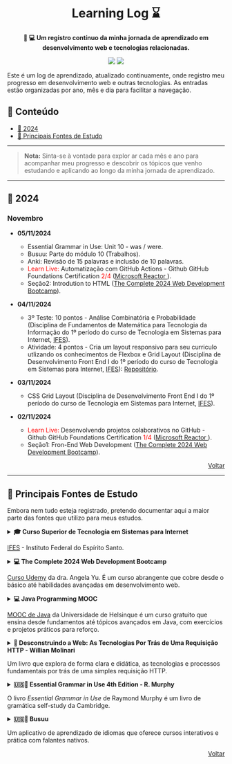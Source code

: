 <!-- markdownlint-disable -->
<h1 align="center" id="inicio">
    Learning Log ⌛
    <br>
</h1>

<p align="center">
    <strong>📝 💻 Um registro contínuo da minha jornada de aprendizado em desenvolvimento web e tecnologias relacionadas.</strong>
</p>

<p align="center">
    <a href="https://github.com/seu_usuario" title="Perfil"><img src="https://img.shields.io/badge/learning-log-blue.svg"></a>
    <a href="#Contents" title="Índice"><img src="https://img.shields.io/badge/progress-continuous-green.svg"></a>
</p>

Este é um log de aprendizado, atualizado continuamente, onde registro meu progresso em desenvolvimento web e outras tecnologias. As entradas estão organizadas por ano, mês e dia para facilitar a navegação.

## 📌 Conteúdo

- [📅 2024](#2024)
- [📂 Principais Fontes de Estudo](#fontes-de-estudo)

<hr/>

> **Nota:** Sinta-se à vontade para explor ar cada mês e ano para acompanhar meu progresso e descobrir os tópicos que venho estudando e aplicando ao longo da minha jornada de aprendizado.

<hr/>

<h2 id="2024">📅 2024</h2>

### Novembro

- **05/11/2024**
    - Essential Grammar in Use: Unit 10	- was / were.
    - Busuu: Parte do módulo 10 (Trabalhos).
    - Anki: Revisão de 15 palavras e inclusão de 10 palavras.
    - <span style="color:red">Learn Live:</span> Automatização com GitHub Actions - Github GitHub Foundations Certification <span style="color:red">2/4</span> ([Microsoft Reactor ](https://www.youtube.com/watch?v=ZG2Lm0-_N78&t=3663s&ab_channel=MicrosoftReactor)).
    - Seção2: Introdution to HTML ([The Complete 2024 Web Development Bootcamp](https://www.udemy.com/course/the-complete-web-development-bootcamp/?srsltid=AfmBOoq-3n_8CfmVAjQEAPZ4BgsWmAtNz6DqKhOsdH3AXdhUw91W9WFk&couponCode=LETSLEARNNOW)).

- **04/11/2024**
    - 3º Teste: 10 pontos - Análise Combinatória e Probabilidade (Disciplina de Fundamentos de Matemática para Tecnologia da Informação do 1º período do curso de Tecnologia em Sistemas para Internet, [IFES](https://serra.ifes.edu.br/cursos/graduacao/tecnologia-em-sistemas-para-internet)).
    - Atividade: 4 pontos - Cria um layout responsivo para seu curriculo utlizando os conhecimentos de Flexbox e Grid Layout (Disciplina de Desenvolvimento Front End I do 1º período do curso de Tecnologia em Sistemas para Internet</span>, [IFES](https://serra.ifes.edu.br/cursos/graduacao/tecnologia-em-sistemas-para-internet)): [Repositório](https://github.com/rafael-s-santos/Bachelors-in-Internet-Systems-Technology-IFES/tree/main/1st-semester/Front-End-I/resume-grid-flexbox).

- **03/11/2024**
    - CSS Grid Layout (Disciplina de Desenvolvimento Front End I do 1º período do curso de Tecnologia em Sistemas para Internet, [IFES](https://serra.ifes.edu.br/cursos/graduacao/tecnologia-em-sistemas-para-internet)).

- **02/11/2024**
    - <span style="color:red">Learn Live:</span> Desenvolvendo projetos colaborativos no GitHub - Github GitHub Foundations Certification <span style="color:red">1/4</span> ([Microsoft Reactor ](https://www.youtube.com/watch?v=ZG2Lm0-_N78&t=3663s&ab_channel=MicrosoftReactor)).
    - Seção1: Fron-End Web Development ([The Complete 2024 Web Development Bootcamp](https://www.udemy.com/course/the-complete-web-development-bootcamp/?srsltid=AfmBOoq-3n_8CfmVAjQEAPZ4BgsWmAtNz6DqKhOsdH3AXdhUw91W9WFk&couponCode=LETSLEARNNOW)).

<div style="text-align: right;">
<a href="#inicio" ><i class="fa fa-arrow-up"></i> Voltar</a>
</div>

<hr/>

<h2 id="fontes-de-estudo">📂 Principais Fontes de Estudo</h2> 

Embora nem tudo esteja registrado, pretendo documentar aqui a maior parte das fontes que utilizo para meus estudos.

<details>
<summary><strong>🎓 Curso Superior de Tecnologia em Sistemas para Internet</strong>
<p><a href="https://serra.ifes.edu.br/cursos/graduacao/tecnologia-em-sistemas-para-internet">IFES</a> - Instituto Federal do Espírito Santo.</p>
</summary>

- **1º Período (330 horas)**
    | Disciplinas                                  | Carga Horária | Progresso |
    |----------------------------------------------|---------------|-----------|
    | Desenvolvimento Front End I                  | 60h           | ⬜        |
    | Trabalhos Colaborativos e Mídias Digitais    | 60h           | ⬜        |
    | Fundamentos de Matemática para Tec. da Informação | 75h      | ⬜        |
    | Introdução à Programação                     | 75h           | ⬜        |
    | Lógica Digital e Organização de Computadores | 60h           | ⬜        |

- **2º Período (330 horas)**
    | Disciplinas                                  | Carga Horária | Progresso |
    |----------------------------------------------|---------------|-----------|
    | Desenvolvimento Front End II                 | 75h           | ⬜        |
    | Experiência do Usuário                       | 60h           | ⬜        |
    | Análise e Projeto de Sistemas                | 60h           | ⬜        |
    | Estrutura de Dados                           | 75h           | ⬜        |
    | Sistemas Operacionais                        | 60h           | ⬜ 

- **3º Período (360 horas)**
    | Disciplinas                                  | Carga Horária | Progresso |
    |----------------------------------------------|---------------|-----------|
    | Desenvolvimento Back End I                   | 75h           | ⬜        |
    | Banco de Dados I                             | 75h           | ⬜        |
    | Projeto de Extensão I                        | 75h           | ⬜        |
    | Programação Orientada a Objetos I            | 75h           | ⬜        |
    | Rede de Computadores Para Des. Web           | 60h           | ⬜ 

- **4º Período (360 horas)**
    | Disciplinas                                  | Carga Horária | Progresso |
    |----------------------------------------------|---------------|-----------|
    | Desenvolvimento Front End II                 | 75h           | ⬜        |
    | Banco de Dados II                            | 75h           | ⬜        |
    | Produção de Texto e Pesquisa em Computação   | 60h           | ⬜        |
    | Programação Orientada a Objetos II           | 75h           | ⬜        |
    | Desenvolvimento de aplicativos I             | 75h           | ⬜ 

 - **5º Período (330 horas)**
    | Disciplinas                                  | Carga Horária | Progresso |
    |----------------------------------------------|---------------|-----------|
    | Diciplina Optativa                           | 60h           | ⬜        |
    | Engenharia de Software                       | 60h           | ⬜        |
    | Projeto de Extensão II                       | 75h           | ⬜        |
    | Sistema de Gerenciamento de Conteúdo         | 60h           | ⬜        |
    | Desenvolvimento de aplicativos II            | 75h           | ⬜ 

- **6º Período (300 horas)**
    | Disciplinas                                  | Carga Horária | Progresso |
    |----------------------------------------------|---------------|-----------|
    | Computação em Nuvem                          | 60h           | ⬜        |
    | Teste e Segurança de Software                | 60h           | ⬜        |
    | Projeto de Extensão III                      | 60h           | ⬜        |
    | Fundamentos Sociais e de Lesgislação para Tec. da Inf.| 60h           | ⬜        |
    | Empreendedorismo e Marketing em Tec. da Inf. | 60h           | ⬜ 
</details>

<details>
<summary><strong>💻 The Complete 2024 Web Development Bootcamp</strong>
<p><a href="https://www.udemy.com/course/the-complete-web-development-bootcamp/?srsltid=AfmBOoqFkDfnF_N1WproaQxU-ZZWX7KLSm6jRsht7AWsv0EOaywX7bv5&couponCode=LETSLEARNNOW">Curso Udemy</a> da dra. Angela Yu. É um curso abrangente que cobre desde o básico até habilidades avançadas em desenvolvimento web. </p>
</summary>

- **Front-End Web Development** 
    | Recurso                                     | Progresso |
    |---------------------------------------------|-----------|
    | HTML 5                                      | ⬜        |
    | CSS 3                                       | ⬜        |
    | Flexbox                                     | ⬜        |
    | Grid                                        | ⬜        |
    | Bootstrap 5                                 | ⬜        |
    | JavaScript ES6                              | ⬜        |
    | DOM Manipulation                            | ⬜        |
    | jQuery                                      | ⬜        |
    | Bash Command Line                           | ⬜        |
    | Git, GitHub and Version Control             | ⬜        |

- **Backend Web Development (JS)**
    | Recurso                                     | Progresso |
    |---------------------------------------------|-----------|
    | Node.js                                     | ⬜        |
    | NPM                                         | ⬜        |
    | Express.js                                  | ⬜        |
    | EJS                                         | ⬜        |
    | REST APIs                                   | ⬜        |

- **Databases**
    | Recurso                                     | Progresso |
    |---------------------------------------------|-----------|
    | SQL                                         | ⬜        |
    | PostgreSQL                                  | ⬜        |
    | Authentication                              | ⬜        |

- **Front-End Frameworks**
    | Recurso                                     | Progresso |
    |---------------------------------------------|-----------|
    | React.js                                    | ⬜        |
    | React Hooks                                 | ⬜        |

- **Web Design**
    | Recurso                                     | Progresso |
    |---------------------------------------------|-----------|
    | Web Design Principles                       | ⬜        |

- **Deployment**
    | Recurso                                     | Progresso |
    |---------------------------------------------|-----------|
    | Deployment with GitHub Pages                | ⬜        |

- **Web3 Development**
    | Recurso                                     | Progresso |
    |---------------------------------------------|-----------|
    | Web3 Development on the Internet Computer   | ⬜        |
    | Blockchain Technology                       | ⬜        |
    | Token Contract Development                  | ⬜        |
    | NFT Minting, Buying and Selling Logic       | ⬜        |
</details>

<details>
<summary><strong>💻 Java Programming MOOC</strong>
<p><a href="https://java-programming.mooc.fi/">MOOC de Java</a> da Universidade de Helsinque é um curso gratuito que ensina desde fundamentos até tópicos avançados em Java, com exercícios e projetos práticos para reforço.</p>
</summary>

- **Java Programming I** 
    | Recurso                                     | Progresso |
    |---------------------------------------------|-----------|
    | Part 1                                      | ⬜        |
    | Part 2                                      | ⬜        |
    | Part 3                                      | ⬜        |
    | Part 4                                      | ⬜        |
    | Part 5                                      | ⬜        |
    | Part 6                                      | ⬜        |
    | Part 7                                      | ⬜        |
    

- **Java Programming II** 
    | Recurso                                     | Progresso |
    |---------------------------------------------|-----------|
    | Part 8                                      | ⬜        |
    | Part 9                                      | ⬜        |
    | Part 10                                     | ⬜        |
    | Part 11                                     | ⬜        |
    | Part 12                                     | ⬜        |
    | Part 13                                     | ⬜        |
    | Part 14                                     | ⬜        |
</details>

<details>
<summary><strong>📘 Desconstruindo a Web: As Tecnologias Por Trás de Uma Requisição HTTP - Willian Molinari</strong>
<p><a href="#"></a>Um livro que explora de forma clara e didática, as tecnologias e processos fundamentais por trás de uma simples requisição HTTP.</p>
</summary>

-
    | Recurso                                     | Progresso |
    |---------------------------------------------|-----------|
    |  Capítulo 01 - E no começo, havia o navegador| ⬜        |
    |  Capítulo 02 - O sistema operacional e a resolução de nomes| ⬜        |
    |  Capítulo 03 - Resolução de nomes na rede   | ⬜        |
    |  Capítulo 04 - Transferindo hypertexto      | ⬜        |    
    |  Capítulo 05 - HTTPS e sua segurança        | ⬜        |   
    |  Capítulo 06 - Para a internet e além!      | ⬜        |   
    |  Capítulo 07 - Servidor web                 | ⬜        |   
    |  Capítulo 08 - O framework e a aplicação    | ⬜        |   
    |  Capítulo 09 - De volta ao navegador        | ⬜        |   
    |  Capítulo 10 - Além dessa requisição web    | ⬜        |   
</details>

<details>
<summary><strong>🇺🇸📕 Essential Grammar in Use 4th Edition - R. Murphy</strong>
<p>O livro <em>Essential Grammar in Use</em> de Raymond Murphy é um livro de gramática self-study da Cambridge.</p>
</summary>

- **Unidades**
    | Unidade      | Tópico                                                           | Progresso |
    |--------------|------------------------------------------------------------------|-----------|
    | Unit 1       | am / is / are                                                    | ✅        |
    | Unit 2       | am / is / are (questions)                                        | ✅        |
    | Unit 3       | I am doing (present continuous)                                  | ✅        |
    | Unit 4       | are you doing? (present continuous questions)                    | ✅        |
    | Unit 5       | I do / work / like (present simple)                              | ✅        |
    | Unit 6       | I don’t... (present simple negative)                             | ✅        |
    | Unit 7       | Do you...? (present simple questions)                            | ✅        |
    | Unit 8       | I am doing and I do (present continuous and present simple)      | ✅        |
    | Unit 9       | I have... / I’ve got...                                          | ✅        |
    | Unit 10      | was / were                                                       | ✅        |
    | Unit 11      | worked / got / went etc. (past simple)                           | ⬜        |
    | Unit 12      | I didn’t... Did you...? (past simple negative and questions)     | ⬜        |
    | Unit 13      | I was doing (past continuous)                                    | ⬜        |
    | Unit 14      | I was doing and I did (past continuous and past simple)          | ⬜        |
    | Unit 15      | I have done (present perfect 1)                                  | ⬜        |
    | Unit 16      | I’ve just... I’ve already... I haven’t... yet (present perfect 2)| ⬜        |
    | Unit 17      | Have you ever...? (present perfect 3)                            | ⬜        |
    | Unit 18      | How long have you...? (present perfect 4)                        | ⬜        |
    | Unit 19      | for / since / ago                                                | ⬜        |
    | Unit 20      | I have done and I did (present perfect and past simple)          | ⬜        |
    | Unit 21      | is done / was done (passive 1)                                   | ⬜        |
    | Unit 22      | is being done / has been done (passive 2)                        | ⬜        |
    | Unit 23      | be / have / do in present and past tenses                        | ⬜        |
    | Unit 24      | Regular and irregular verbs                                      | ⬜        |
    | Unit 25      | I used to...                                                     | ⬜        |
    | Unit 26      | What are you doing tomorrow?                                     | ⬜        |
    | Unit 27      | I’m going to...                                                  | ⬜        |
    | Unit 28      | will / shall (1)                                                 | ⬜        |
    | Unit 29      | will / shall (2)                                                 | ⬜        |
    | Unit 30      | might                                                            | ⬜        |
    | Unit 31      | can and could                                                    | ⬜        |
    | Unit 32      | must / mustn’t / needn’t                                         | ⬜        |
    | Unit 33      | should                                                           | ⬜        |
    | Unit 34      | I have to...                                                     | ⬜        |
    | Unit 35      | Would you like...? I’d like...                                   | ⬜        |
    | Unit 36      | there is / there are                                             | ⬜        |
    | Unit 37      | there was / there were / there has / have been / there will be   | ⬜        |
    | Unit 38      | It...                                                            | ⬜        |
    | Unit 39      | I am / I don’t etc.                                              | ⬜        |
    | Unit 40      | Have you? Are you? Don’t you? etc.                               | ⬜        |
    | Unit 41      | too / either / so am I / neither do I etc.                       | ⬜        |
    | Unit 42      | isn’t / haven’t / don’t etc. (negatives)                         | ⬜        |
    | Unit 43      | is it...? have you...? do they...? etc. (questions 1)            | ⬜        |
    | Unit 44      | Who saw you? Who did you see? (questions 2)                      | ⬜        |
    | Unit 45      | Who is she talking to? What is it like? (questions 3)            | ⬜        |
    | Unit 46      | What...? Which...? How...?                                       | ⬜        |
    | Unit 47      | How long does it take...?                                        | ⬜        |
    | Unit 48      | Do you know where...? I don’t know what... etc.                  | ⬜        |
    | Unit 49      | She said that... He told me that...                              | ⬜        |
    | Unit 50      | work / working / go / going / do / doing                         | ⬜        |
    | Unit 51      | to... (I want to do) and -ing (I enjoy doing)                    | ⬜        |
    | Unit 52      | I want you to... I told you to...                                | ⬜        |
    | Unit 53      | I went to the shop to...                                         | ⬜        |
    | Unit 54      | go to... / go on... / go for... / go -ing                        | ⬜        |
    | Unit 55      | get                                                              | ⬜        |
    | Unit 56      | do and make                                                      | ⬜        |
    | Unit 57      | have                                                             | ⬜        |
    | Unit 58      | I / me / he / him / they / them etc.                             | ⬜        |
    | Unit 59      | my / his / their etc.                                            | ⬜        |
    | Unit 60      | Whose is this? It’s mine / yours / hers etc.                     | ⬜        |
    | Unit 61      | I / me / my / mine                                               | ⬜        |
    | Unit 62      | myself / yourself / themselves etc.                              | ⬜        |
    | Unit 63      | -'s (Ann’s camera / my brother’s car) etc.                       | ⬜        |
    | Unit 64      | a / an                                                           | ⬜        |
    | Unit 65      | flower(s) / bus(es) (singular and plural)                        | ⬜        |
    | Unit 66      | a car / some money (countable/uncountable 1)                     | ⬜        |
    | Unit 67      | a car / some money (countable/uncountable 2)                     | ⬜        |
    | Unit 68      | a / an and the                                                   | ⬜        |
    | Unit 69      | the...                                                           | ⬜        |
    | Unit 70      | go to work / go home / go to the cinema                          | ⬜        |
    | Unit 71      | I like music / I hate exams                                      | ⬜        |
    | Unit 72      | the... (names of places)                                         | ⬜        |
    | Unit 73      | this / that / these / those                                      | ⬜        |
    | Unit 74      | one / ones                                                       | ⬜        |
    | Unit 75      | some and any                                                     | ⬜        |
    | Unit 76      | not + any / no / none                                            | ⬜        |
    | Unit 77      | not + anybody / anyone / anything / nobody / no-one / nothing    | ⬜        |
    | Unit 78      | somebody / anything / nowhere etc.                               | ⬜        |
    | Unit 79      | every and all                                                    | ⬜        |
    | Unit 80      | all / most / some / any / no / none                              | ⬜        |
    | Unit 81      | both / either / neither                                          | ⬜        |
    | Unit 82      | a lot / much / many                                              | ⬜        |
    | Unit 83      | (a) little / (a) few                                             | ⬜        |
    | Unit 84      | old / nice / interesting etc. (adjectives)                       | ⬜        |
    | Unit 85      | quickly / badly / suddenly etc. (adverbs)                        | ⬜        |
    | Unit 86      | old / older / expensive / more expensive                         | ⬜        |
    | Unit 87      | older than... / more expensive than...                           | ⬜        |
    | Unit 88      | not as... as                                                     | ⬜        |
    | Unit 89      | the oldest / the most expensive                                  | ⬜        |
    | Unit 90      | enough                                                           | ⬜        |
    | Unit 91      | too                                                              | ⬜        |    
    | Unit 92      | He speaks English very well, (word order 1)                      | ⬜        |
    | Unit 93      | always/usually/often etc. (word order 2)                         | ⬜        |
    | Unit 94      | still yet already                                                | ⬜        |
    | Unit 95      | Give me that book! Give it to me!                                | ⬜        |
    | Unit 96      | at 8 o’clock on Monday in April                                  | ⬜        |
    | Unit 97      | from ... to until since for                                      | ⬜        |
    | Unit 98      | before after during while                                        | ⬜        |
    | Unit 99      | in at on (places 1)                                              | ⬜        |
    | Unit 100     | in at on (places 2)                                              | ⬜        |
    | Unit 101     | to in at (places 3)                                              | ⬜        |
    | Unit 102     | under behind opposite etc. (prepositions)                        | ⬜        |
    | Unit 103     | up over through etc. (prepositions)                              | ⬜        |
    | Unit 104     | on at by with about (prepositions)                               | ⬜        |
    | Unit 105     | afraid of ... good at ... etc. preposition H-'-ing (good at -ing etc.) | ⬜         |
    | Unit 106     | listen to ... look at ... etc. (verb + preposition)              | ⬜        |
    | Unit 107     | go in fall off run away etc. (phrasal verbs 1)                   | ⬜        |
    | Unit 108     | put on your shoes put your shoes on (phrasal verbs 2)            | ⬜        |
    | Unit 109     | and but or so because                                            | ⬜        |
    | Unit 110     | When ...                                                         | ⬜        |
    | Unit 111     | If we go ... If you see ... etc.                                 | ⬜        |
    | Unit 112     | If I had ... If we went ... etc.                                 | ⬜        |
    | Unit 113     | a person who ... a thing that/which ... (relative clauses 1)     | ⬜        |
    | Unit 114     | the people we met the hotel you stayed at (relative clauses 2)   | ⬜        |
    
- **Appendices**
    | Apêndice   | Tópico                                                        | Progresso  |
    |------------|---------------------------------------------------------------|------------|
    | Appendix 1 | Active and passive                                            | ⬜         |
    | Appendix 2 | List of irregular verbs                                       | ⬜         |
    | Appendix 3 | Irregular verbs in groups                                     | ⬜         |
    | Appendix 4 | Short forms (he’s / I’d / don’t etc.)                         | ⬜         |
    | Appendix 5 | Spelling                                                      | ⬜         |
    | Appendix 6 | Phrasal verbs (look out / take off etc.)                      | ⬜         |
    | Appendix 7 | Phrasal verbs + object (fill in a form / put out a fire etc.) | ⬜         |
    | Additional exercises |                                                     | ⬜         |
    | Key to Exercises |                                                         | ⬜         |
    | Key to Additional exercises |                                              | ⬜         |
</details>

<details>
<summary><strong>🇺🇸📱 Busuu</strong>
<p>Um aplicativo de aprendizado de idiomas que oferece cursos interativos e prática com falantes nativos.</p>
</summary>

- **Iniciante A1**
    | Módulo                                   | Progresso |
    |------------------------------------------|-----------|
    | 1. Apresentações                         | ✅        |
    | 2. Saudações                             | ✅        |
    | 3. Falando de si mesmo                   | ✅        |
    | 4. Pessoas e coisas                      | ✅        |
    | 5. Idiomas                               | ✅        |
    | 6. Comunicação educada                   | ✅        |
    | 7. Objetos                               | ✅        |
    | 8. Novos lugares                         | ✅        |
    | 9. Saudações e felicitações              | ✅        |
    | 10. Trabalhos                            | ⬜        |
    | 11. Metas de estudo                      | ⬜        |
    | 12. À mesa                               | ⬜        |
    | 13. Compras de alimentos                 | ⬜        |
    | 14. Convidados                           | ⬜        |
    | 15. Convites                             | ⬜        |
    | 16. Ao telefone                          | ⬜        |
    | 17. Ortografia                           | ⬜        |
    | 18. Dados pessoais                       | ⬜        |
    | 19. Rotinas                              | ⬜        |
    | 20. A manhã                              | ⬜        |
    | 21. Hobby                                | ⬜        |
    | 22. Esportes                             | ⬜        |
    | 23. Em uma cafeteria                     | ⬜        |
    | 24. Compras                              | ⬜        |
    | 25. Ações em andamento                   | ⬜        |
    | 26. Ontem                                | ⬜        |
    | 27. Locais na cidade                     | ⬜        |
    | 28. Tempo (clima)                        | ⬜        |
    | 29. O fim de semana                      | ⬜        |
    | 30. Minha família                        | ⬜        |
    | 31. Pertences                            | ⬜        |
    | 32. Meu lar                              | ⬜        |
    | 33. Entretenimento                       | ⬜        |
    | 34. Consultas                            | ⬜        |
</details>

<div style="text-align: right;">
<a href="#inicio" ><i class="fa fa-arrow-up"></i> Voltar</a>
</div>